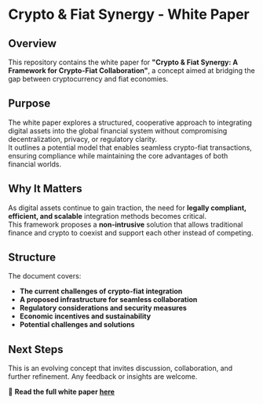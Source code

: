 # Crypto & Fiat Synergy - White Paper  

## Overview  
This repository contains the white paper for **"Crypto & Fiat Synergy: A Framework for Crypto-Fiat Collaboration"**, a concept aimed at bridging the gap between cryptocurrency and fiat economies.  

## Purpose  
The white paper explores a structured, cooperative approach to integrating digital assets into the global financial system without compromising decentralization, privacy, or regulatory clarity.  
It outlines a potential model that enables seamless crypto-fiat transactions, ensuring compliance while maintaining the core advantages of both financial worlds.  

## Why It Matters  
As digital assets continue to gain traction, the need for **legally compliant, efficient, and scalable** integration methods becomes critical.  
This framework proposes a **non-intrusive** solution that allows traditional finance and crypto to coexist and support each other instead of competing.  

## Structure  
The document covers:  
- **The current challenges of crypto-fiat integration**  
- **A proposed infrastructure for seamless collaboration**  
- **Regulatory considerations and security measures**  
- **Economic incentives and sustainability**  
- **Potential challenges and solutions**  

## Next Steps  
This is an evolving concept that invites discussion, collaboration, and further refinement. Any feedback or insights are welcome.  

📄 **Read the full white paper [here](<ссылка на PDF>)**  
